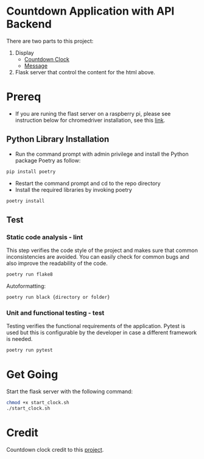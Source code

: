 # Countdown Application with API Backend
There are two parts to this project:
 1. Display
    - [Countdown Clock](https://jonathancychow.github.io/countdown/?time=35&alert=30)
    - [Message](https://jonathancychow.github.io/countdown/?message=helloworld)
2. Flask server that control the content for the html above.

# Prereq
- If you are runing the flast server on a raspberry pi, please see instruction below for chromedriver installation, see this [link](https://ivanderevianko.com/2020/01/selenium-chromedriver-for-raspberrypi).

## Python Library Installation 
- Run the command prompt with admin privilege and install the Python package Poetry as follow: 
```bash
pip install poetry
```
- Restart the command prompt and cd to the repo directory 
- Install the required libraries by invoking poetry 
```bash
poetry install 
```  

## Test


### Static code analysis - lint

This step verifies the code style of the project and makes sure that common inconsistencies are avoided. You can
easily check for common bugs and also improve the readability of the code.

```bash
poetry run flake8
``` 
Autoformatting: 
```bash
poetry run black {directory or folder}
``` 

### Unit and functional testing - test

Testing verifies the functional requirements of the application. Pytest is used but this is configurable by the developer
in case a different framework is needed.

```bash
poetry run pytest
``` 
# Get Going
Start the flask server with the following command:
```bash
chmod +x start_clock.sh
./start_clock.sh
``` 

# Credit 
Countdown clock credit to this [project](https://github.com/szimek/final-countdown).